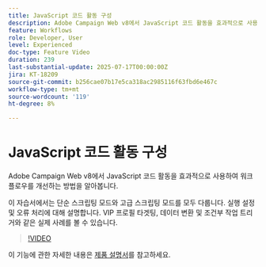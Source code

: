 ```yaml
---
title: JavaScript 코드 활동 구성
description: Adobe Campaign Web v8에서 JavaScript 코드 활동을 효과적으로 사용하여 워크플로우를 개선하는 방법을 알아봅니다. 이 자습서에서는 단순 스크립팅 모드와 고급 스크립팅 모드를 모두 다룹니다. 실행 설정 및 오류 처리에 대해 설명합니다. VIP 프로필 타겟팅, 데이터 변환 및 조건부 작업 트리거와 같은 실제 사례를 볼 수 있습니다.
feature: Workflows
role: Developer, User
level: Experienced
doc-type: Feature Video
duration: 239
last-substantial-update: 2025-07-17T00:00:00Z
jira: KT-18209
source-git-commit: b256cae07b17e5ca318ac2985116f63fbd6e467c
workflow-type: tm+mt
source-wordcount: '119'
ht-degree: 8%

---
```



# JavaScript 코드 활동 구성

Adobe Campaign Web v8에서 JavaScript 코드 활동을 효과적으로 사용하여 워크플로우를 개선하는 방법을 알아봅니다.

이 자습서에서는 단순 스크립팅 모드와 고급 스크립팅 모드를 모두 다룹니다. 실행 설정 및 오류 처리에 대해 설명합니다. VIP 프로필 타겟팅, 데이터 변환 및 조건부 작업 트리거와 같은 실제 사례를 볼 수 있습니다.

>[!VIDEO](https://video.tv.adobe.com/v/3464918/?learn=on&enablevpops)

이 기능에 관한 자세한 내용은 [제품 설명서](https://experienceleague.adobe.com/en/docs/campaign-web/v8/wf/design-workflows/javascript-code)를 참고하세요.
